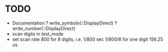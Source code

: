 # TODO

- Documentation
? write_symbols(::DisplayDirect)
? write_number(::DisplayDirect)
- scan digits in test_mode
- set scan rate 800 for 8 digits, i.e. 1/800 sec
    1/800/8 for one digit 156.25 us
